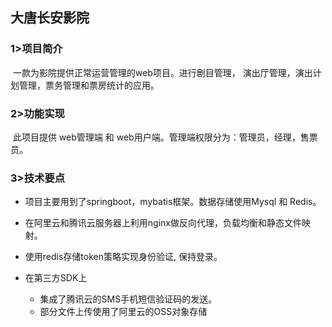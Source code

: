 ## 大唐长安影院

### 1>项目简介

​	一款为影院提供正常运营管理的web项目。进行剧目管理， 演出厅管理，演出计划管理，票务管理和票房统计的应用。

### 2>功能实现

​	此项目提供 web管理端 和 web用户端。管理端权限分为：管理员，经理，售票员。

### 3>技术要点

* 项目主要用到了springboot，mybatis框架。数据存储使用Mysql 和 Redis。

* 在阿里云和腾讯云服务器上利用nginx做反向代理，负载均衡和静态文件映射。

* 使用redis存储token策略实现身份验证, 保持登录。

* 在第三方SDK上
  * 集成了腾讯云的SMS手机短信验证码的发送。 
  * 部分文件上传使用了阿里云的OSS对象存储

